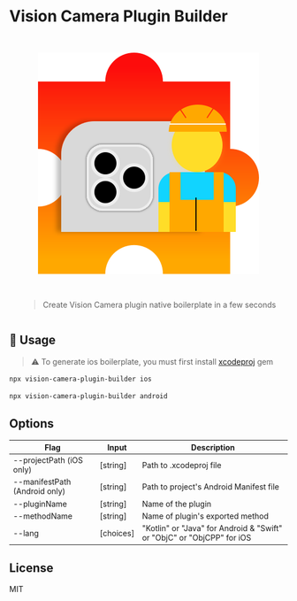 # Vision Camera Plugin Builder

<div style="display: flex; flex-direction: column; align-items: center">
  <div style="padding: 30px">
    <img src="./static/vision-camera-plugin-builder-logo.svg" alt="Vision Camera Plugin Builder logo" width="100%" />
  </div>
  <blockquote>Create Vision Camera plugin native boilerplate in a few seconds</blockquote>
</div>

## 🚀 Usage

> :warning: To generate ios boilerplate, you must first install [xcodeproj](https://github.com/CocoaPods/Xcodeproj) gem

```sh
npx vision-camera-plugin-builder ios
```

```sh
npx vision-camera-plugin-builder android
```

## Options

| Flag | Input | Description |
| ---- | ----- | ----------- |
| --projectPath (iOS only) | [string] | Path to .xcodeproj file |
| --manifestPath (Android only) | [string] | Path to project's Android Manifest file |
| --pluginName | [string] | Name of the plugin |
| --methodName | [string] | Name of plugin's exported method |
| --lang | [choices] | "Kotlin" or "Java" for Android & "Swift" or "ObjC" or "ObjCPP" for iOS |

## License

MIT
